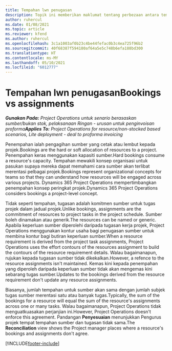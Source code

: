 ```yaml
---
title: Tempahan lwn penugasan
description: Topik ini memberikan maklumat tentang perbezaan antara tempahan sumber dan penugasan sumber.
author: ruhercul
ms.date: 01/08/2021
ms.topic: article
ms.reviewer: kfend
ms.author: ruhercul
ms.openlocfilehash: 3c1a1003af0b23c4be44fefac0b3c4ea725f96b2
ms.sourcegitcommit: 40f68387f594180af64a5e5c748b6efa188bd300
ms.translationtype: HT
ms.contentlocale: ms-MY
ms.lasthandoff: 05/10/2021
ms.locfileid: "6012777"
---
```

# <a name="bookings-vs-assignments"></a><span data-ttu-id="f1afb-103">Tempahan lwn penugasan</span><span class="sxs-lookup"><span data-stu-id="f1afb-103">Bookings vs assignments</span></span>

<span data-ttu-id="f1afb-104">_**Gunakan Pada:** Project Operations untuk senario berasaskan sumber/bukan stok, pelaksanaan Ringan - urusan untuk penginvoisan proforma_</span><span class="sxs-lookup"><span data-stu-id="f1afb-104">_**Applies To:** Project Operations for resource/non-stocked based scenarios, Lite deployment - deal to proforma invoicing_</span></span>

<span data-ttu-id="f1afb-105">Penempahan ialah pengagihan sumber yang cetak atau lembut kepada projek.</span><span class="sxs-lookup"><span data-stu-id="f1afb-105">Bookings are the hard or soft allocation of resources to a project.</span></span> <span data-ttu-id="f1afb-106">Penempahan keras menggunakan kapasiti sumber.</span><span class="sxs-lookup"><span data-stu-id="f1afb-106">Hard bookings consume a resource's capacity.</span></span> <span data-ttu-id="f1afb-107">Tempahan mewakili konsep organisasi untuk pasukan supaya mereka dapat memahami cara sumber akan terlibat merentasi pelbagai projek.</span><span class="sxs-lookup"><span data-stu-id="f1afb-107">Bookings represent organizational concepts for teams so that they can understand how resources will be engaged across various projects.</span></span> <span data-ttu-id="f1afb-108">Dynamics 365 Project Operations mempertimbangkan penempahan konsep peringkat projek.</span><span class="sxs-lookup"><span data-stu-id="f1afb-108">Dynamics 365 Project Operations considers bookings a project-level concept.</span></span> 

<span data-ttu-id="f1afb-109">Tidak seperti tempahan, tugasan adalah komitmen sumber untuk tugas projek dalam jadual projek.</span><span class="sxs-lookup"><span data-stu-id="f1afb-109">Unlike bookings, assignments are the commitment of resources to project tasks in the project schedule.</span></span> <span data-ttu-id="f1afb-110">Sumber boleh dinamakan atau generik.</span><span class="sxs-lookup"><span data-stu-id="f1afb-110">The resources can be named or generic.</span></span>  <span data-ttu-id="f1afb-111">Apabila keperluan sumber diperolehi daripada tugasan kerja projek, Project Operations menggunakan kontur usaha bagi penugasan sumber untuk membina kontur bagi butiran keperluan sumber.</span><span class="sxs-lookup"><span data-stu-id="f1afb-111">When a resource requirement is derived from the project task assignments, Project Operations uses the effort contours of the resources assignment to build the contours of the resource requirement details.</span></span> <span data-ttu-id="f1afb-112">Walau bagaimanapun, rujukan kepada tugasan sumber tidak dikekalkan.</span><span class="sxs-lookup"><span data-stu-id="f1afb-112">However, a refence to the resource assignments isn't maintained.</span></span> <span data-ttu-id="f1afb-113">Kemas kini kepada penempahan yang diperoleh daripada keperluan sumber tidak akan mengemas kini sebarang tugas sumber.</span><span class="sxs-lookup"><span data-stu-id="f1afb-113">Updates to the bookings derived from the resource requirement don't update any resource assignments.</span></span>

<span data-ttu-id="f1afb-114">Biasanya, jumlah tempahan untuk sumber akan sama dengan jumlah subjek tugas sumber merentasi satu atau banyak tugas.</span><span class="sxs-lookup"><span data-stu-id="f1afb-114">Typically, the sum of the bookings for a resource will equal the sum of the resource's assignments across one or many tasks.</span></span> <span data-ttu-id="f1afb-115">Walau bagaimanapun, Project Operations tidak menguatkuasakan perjanjian ini.</span><span class="sxs-lookup"><span data-stu-id="f1afb-115">However, Project Operations doesn't enforce this agreement.</span></span> <span data-ttu-id="f1afb-116">Pandangan **Penyesuaian** menunjukkan Pengurus projek tempat tempahan sumber dan tugasan tidak sama.</span><span class="sxs-lookup"><span data-stu-id="f1afb-116">The **Reconciliation** view shows the Project manager places where a resource's bookings and assignments don't agree.</span></span>




[!INCLUDE[footer-include](../includes/footer-banner.md)]